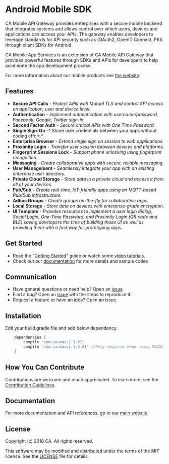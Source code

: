 # Android Mobile SDK
CA Mobile API Gateway provides enterprises with a secure mobile backend that integrates systems and allows control over which users, devices and applications can access your APIs. The gateway enables developers to leverage standards for API security such as (OAuth2, OpenID Connect, PKI) through client SDKs for Android.

CA Mobile App Services is an extension of CA Mobile API Gateway that provides powerful features through SDKs and APIs for developers to help accelerate the app development process.

For more information about our mobile products see [the website][mas.ca.com].

## Features

* **Secure API Calls** - *Protect APIs with Mutual TLS and control API access on application, user and device level.*
* **Authentication** - *Implement authentication with username/password, Facebook, Google, Twitter sign-in.*
* **Second Factor Auth** - *Secure critical APIs with One Time Password.*
* **Single Sign-On** -* Share user credentials between your apps without coding effort.*
* **Enterprise Browser** - *Extend single sign on session to web applications.*
* **Proximity Login** - *Transfer user session between devices and platforms.*
* **Fingerprint Sessions Lock** - *Support phone unlocking using fingerprint recognition.*
* **Messaging** - *Create collaborative apps with secure, reliable messaging.*
* **User Management** - *Seamlessly integrate your app with an existing enterprise user directory.*
* **Private Cloud Storage** - *Store data in a private cloud and access it from all of your devices.*
* **Pub/Sub** - *Create real-time, IoT-friendly apps using an MQTT-based Pub/Sub infrastructure.*
* **Adhoc Groups** - *Create groups on-the-fly for collaborative apps.*
* **Local Storage** - *Store data on devices with enterprise-grade encryption.*
* **UI Template** - *Provides resources to implement a user login dialog, Social Login, One-Time Password, and Proximity Login (QR code and BLE) saving developers the time of building those UI as well as providing them with a fast way for prototyping apps.*


## Get Started
* Read the "[Getting Started][get-started]" guide or watch some [video tutorials][video].
* Check out our [documentation][documentation] for more details and sample codes


## Communication
* Have general questions or need help? Open an [issue][issues]
* Find a bug? Open an [issue][issues] with the steps to reproduce it.
* Request a feature or have an idea? Open an [issue][issues].

## Installation
Edit your build.gradle file and add below dependency:
```gradle
    dependencies {
        compile 'com.ca:mas:1.3.01'
        compile 'com.ca:masui:1.3.01' //Only requires when using MASUI Template
    }
```

## How You Can Contribute
Contributions are welcome and much appreciated. To learn more, see the [Contribution Guidelines][contributing].

## Documentation
For more documentation and API references, go to our [main website][documentation]

## License
Copyright (c) 2016 CA. All rights reserved.

This software may be modified and distributed under the terms
of the MIT license. See the [LICENSE][license-link] file for details.

 [mag]: https://docops.ca.com/mag
 [mas.ca.com]: http://mas.ca.com/
 [docs]: http://mas.ca.com/docs/
 [blog]: http://mas.ca.com/blog/
 [get-started]: http://mas.ca.com/get-started

 [issues]: https://github.com/CAAPIM/Android-MAS-SDK/issues
 [releases]: ../../releases
 [contributing]: /CONTRIBUTING.md
 [license-link]: /LICENSE
 [video]: https://www.ca.com/us/developers/mas/videos.html
 [documentation]: https://www.ca.com/us/developers/mas/docs.html
